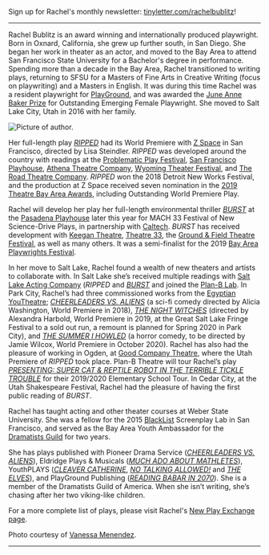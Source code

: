 Sign up for Rachel's monthly newsletter: [tinyletter.com/rachelbublitz](http://tinyletter.com/rachelbublitz)!

---

Rachel Bublitz is an award winning and internationally produced playwright. Born in Oxnard, California, she grew up further south, in San Diego. She began her work in theater as an actor, and moved to the Bay Area to attend San Francisco State University for a Bachelor's degree in performance. Spending more than a decade in the Bay Area, Rachel transitioned to writing plays, returning to SFSU for a Masters of Fine Arts in Creative Writing (focus on playwriting) and a Masters in English. It was during this time Rachel was a resident playwright for [PlayGround](https://playground-sf.org/), and was awarded the [June Anne Baker Prize](https://playground-sf.org/commissioning/) for Outstanding Emerging Female Playwright. She moved to Salt Lake City, Utah in 2016 with her family.

![Picture of author.](/images/RachelBublitzheadshot.jpg)

Her full-length play [*RIPPED*](https://newplayexchange.org/plays/70552/ripped) had its World Premiere with [Z Space](http://www.zspace.org/) in San Francisco, directed by Lisa Steindler. *RIPPED* was developed around the country with readings at the [Problematic Play Festival](http://www.zspace.org/problematic), [San Francisco Playhouse](https://www.sfplayhouse.org/sfph/), [Athena Theatre Company](https://athenatheatre.com/), [Wyoming Theater Festival](https://wyomingtheaterfestival.weebly.com/), and [The Road Theatre Company](https://roadtheatre.org/). *RIPPED* won the 2018 Detroit New Works Festival, and the production at Z Space received seven nomination in the [2019 Theatre Bay Area Awards](https://www.theatrebayarea.org/page/AwardsCelebration#2019TBAawardsFinalists), including Outstanding World Premiere Play.

Rachel will develop her play her full-length environmental thriller [*BURST*](https://newplayexchange.org/plays/138560/burst) at the [Pasadena Playhouse](https://www.pasadenaplayhouse.org/event/mach33-y2/) later this year for MACH 33 Festival of New Science-Drive Plays, in partnership with [Caltech](http://tacit.caltech.edu/mach33/current). *BURST* has received development with [Keegan Theatre](https://keegantheatre.com/about/boiler-room-series/#1574097941323-c95a6f4c-0a9d), [Theatre 33](http://www.theatre33.org/), the [Ground & Field Theatre Festival](https://www.groundandfield.com/), as well as many others. It was a semi-finalist for the 2019 [Bay Area Playwrights Festival](https://playwrightsfoundation.org/our-programs/bapf/).

In her move to Salt Lake, Rachel found a wealth of new theaters and artists to collaborate with. In Salt Lake she’s received multiple readings with [Salt Lake Acting Company](https://www.saltlakeactingcompany.org/) (*RIPPED* and [*BURST*](https://www.saltlakeactingcompany.org/new-play-development/new-play-sounding-series/item/1406-burst-by-rachel-bublitz) and joined the [Plan-B Lab](https://planbtheatre.org/the-lab/). In Park City, Rachel’s had three commissioned works from the [Egyptian YouTheatre](https://www.egyptiantheatrecompany.org/youtheatre); [*CHEERLEADERS VS. ALIENS*](https://www.pioneerdrama.com/SearchDetail.asp?pc=CHEERLEADE&id=0) (a sci-fi comedy directed by Alicia Washington, World Premiere in 2018), [*THE NIGHT WITCHES*](https://newplayexchange.org/plays/278583/night-witches) (directed by Alexandra Harbold, World Premiere in 2019, at the Great Salt Lake Fringe Festival to a sold out run, a remount is planned for Spring 2020 in Park City), and [*THE SUMMER I HOWLED*](https://newplayexchange.org/plays/529011/summer-i-howled) (a horror comedy, to be directed by Jamie Wilcox, World Premiere in October 2020). Rachel has also had the pleasure of working in Ogden, at [Good Company Theatre](https://www.goodcotheatre.com/), where the Utah Premiere of *RIPPED* took place. Plan-B Theatre will tour Rachel’s play [*PRESENTING: SUPER CAT & REPTILE ROBOT IN THE TERRIBLE TICKLE TROUBLE*](https://newplayexchange.org/plays/232233/presenting-super-cat-reptile-robot-terrible-tickle-trouble) for their 2019/2020 Elementary School Tour. In Cedar City, at the Utah Shakespeare Festival, Rachel had the pleasure of having the first public reading of *BURST*.

Rachel has taught acting and other theater courses at Weber State University. She was a fellow for the 2015 [BlackList](https://blcklst.com/) Screenplay Lab in San Francisco, and served as the Bay Area Youth Ambassador for the [Dramatists Guild](https://www.dramatistsguild.com/) for two years.

She has plays published with Pioneer Drama Service ([*CHEERLEADERS VS. ALIENS*](https://www.pioneerdrama.com/SearchDetail.asp?pc=CHEERLEADE&id=0)), Eldridge Plays & Musicals ([*MUCH ADO ABOUT MATHLETES*](https://www.histage.com/much-ado-about-mathletes)), YouthPLAYS ([*CLEAVER CATHERINE*](https://www.youthplays.com/play/clever-catherine-by-rachel-bublitz-330), [*NO TALKING ALLOWED!*](https://www.youthplays.com/play/no-talking-allowed-by-rachel-bublitz-505) and [*THE ELVES*](https://www.youthplays.com/play/the-elves-by-rachel-bublitz-526&ref=)), and PlayGround Publishing ([*READING BABAR IN 2070*](https://playground-sf.org/publications/#2015SF)). She is a member of the Dramatists Guild of America. When she isn’t writing, she’s chasing after her two viking-like children.

For a more complete list of plays, please visit Rachel's [New Play Exchange page](https://newplayexchange.org/users/275/rachel-bublitz).

Photo courtesy of [Vanessa Menendez](https://www.facebook.com/VanessaMenendezPhotography/).

---
